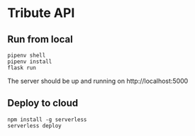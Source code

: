 # Tribute API

## Run from local
```
pipenv shell
pipenv install
flask run
```
The server should be up and running on http://localhost:5000

## Deploy to cloud
```
npm install -g serverless
serverless deploy
```

